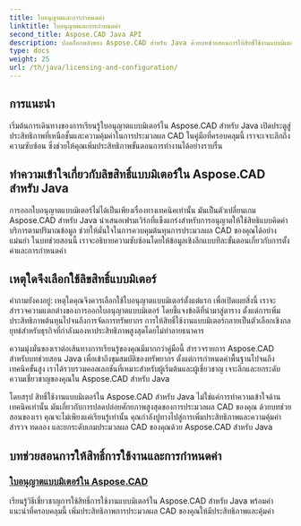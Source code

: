 ```yaml
---
title: ใบอนุญาตและการกำหนดค่า
linktitle: ใบอนุญาตและการกำหนดค่า
second_title: Aspose.CAD Java API
description: ปลดล็อกพลังของ Aspose.CAD สำหรับ Java ด้วยบทช่วยสอนการให้สิทธิ์ใช้งานแบบมิเตอร์ของเรา เพิ่มประสิทธิภาพการประมวลผล CAD ได้อย่างมีประสิทธิภาพและคุ้มค่าเพื่อเพิ่มผลผลิต
type: docs
weight: 25
url: /th/java/licensing-and-configuration/
---
```

## การแนะนำ

เริ่มต้นการเดินทางของการเรียนรู้ใบอนุญาตแบบมิเตอร์ใน Aspose.CAD สำหรับ Java เปิดประตูสู่ประสิทธิภาพที่เหนือชั้นและความคุ้มค่าในการประมวลผล CAD ในคู่มือที่ครอบคลุมนี้ เราจะเจาะลึกถึงความซับซ้อน ซึ่งช่วยให้คุณเพิ่มประสิทธิภาพขั้นตอนการทำงานได้อย่างราบรื่น

## ทำความเข้าใจเกี่ยวกับลิขสิทธิ์แบบมิเตอร์ใน Aspose.CAD สำหรับ Java

การออกใบอนุญาตแบบมิเตอร์ไม่ได้เป็นเพียงเรื่องทางเทคนิคเท่านั้น มันเป็นตัวเปลี่ยนเกม Aspose.CAD สำหรับ Java นำเสนอเฟรมเวิร์กที่แข็งแกร่งสำหรับการอนุญาตให้ใช้สิทธิแบบคิดค่าบริการตามปริมาณข้อมูล ช่วยให้มั่นใจในการควบคุมต้นทุนการประมวลผล CAD ของคุณได้อย่างแม่นยำ ในบทช่วยสอนนี้ เราจะอธิบายความซับซ้อนโดยให้ข้อมูลเชิงลึกแบบทีละขั้นตอนเกี่ยวกับการตั้งค่าและการกำหนดค่า

## เหตุใดจึงเลือกใช้ลิขสิทธิ์แบบมิเตอร์

คำถามยังคงอยู่: เหตุใดคุณจึงควรเลือกใช้ใบอนุญาตแบบมิเตอร์ตั้งแต่แรก เพื่อเปิดเผยสิ่งนี้ เราจะสำรวจความแตกต่างของการออกใบอนุญาตแบบมิเตอร์ โดยชี้แจงข้อดีที่นำมาสู่ตาราง ตั้งแต่การเพิ่มประสิทธิภาพต้นทุนไปจนถึงการจัดการทรัพยากร การให้สิทธิ์ใช้งานแบบมิเตอร์กลายเป็นตัวเลือกเชิงกลยุทธ์สำหรับธุรกิจที่กำลังมองหาประสิทธิภาพสูงสุดโดยไม่ทำลายธนาคาร

ความมุ่งมั่นของเราต่อเส้นทางการเรียนรู้ของคุณมีมากกว่าคู่มือนี้ สำรวจรายการ Aspose.CAD สำหรับบทช่วยสอน Java เพื่อเข้าถึงขุมสมบัติของทรัพยากร ตั้งแต่การกำหนดค่าพื้นฐานไปจนถึงเทคนิคขั้นสูง เราได้รวบรวมคอลเลกชันที่เหมาะสำหรับผู้เริ่มต้นและผู้เชี่ยวชาญ เจาะลึกและยกระดับความเชี่ยวชาญของคุณใน Aspose.CAD สำหรับ Java

โดยสรุป สิทธิ์ใช้งานแบบมิเตอร์ใน Aspose.CAD สำหรับ Java ไม่ใช่แค่การทำความเข้าใจด้านเทคนิคเท่านั้น มันเกี่ยวกับการปลดปล่อยศักยภาพสูงสุดของการประมวลผล CAD ของคุณ ด้วยบทช่วยสอนของเรา คุณจะไม่เพียงแค่เรียนรู้เท่านั้น คุณกำลังปูทางไปสู่การเพิ่มประสิทธิภาพและความคุ้มค่า สำรวจ ทดลอง และยกระดับเกมประมวลผล CAD ของคุณด้วย Aspose.CAD สำหรับ Java
## บทช่วยสอนการให้สิทธิ์การใช้งานและการกำหนดค่า
### [ใบอนุญาตแบบมิเตอร์ใน Aspose.CAD](./metered-licensing-in-aspose-cad/)
เรียนรู้วิธีเชี่ยวชาญการใช้สิทธิ์การใช้งานแบบมิเตอร์ใน Aspose.CAD สำหรับ Java พร้อมคำแนะนำที่ครอบคลุมนี้ เพิ่มประสิทธิภาพการประมวลผล CAD ของคุณให้มีประสิทธิภาพและคุ้มค่า